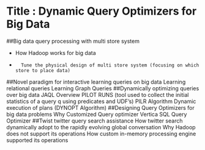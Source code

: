 # Title :  Dynamic Query Optimizers for   Big Data 

##Big data query processing with multi store system 
-	How Hadoop works for  big data 
-       Tune the physical design of multi store system (focusing on which store to place data) 
##Novel paradigm for interactive learning queries on big data 
	Learning relational queries 
	Learning Graph Queries 
##Dynamically optimizing queries over big data
	 JAQL Overview 
	PILOT RUNS (tool used to collect the initial statistics of a query q using predicates and UDF’s) 
               PILR Algorithm 
  Dynamic execution of plans (DYNOPT Algorithm) 
##Designing Query Optimizers for big data problems 
	 Why Customized Query optimizer 
 Vertica SQL Query Optimizer 
##Twist twitter query search assistance 
	How twitter search dynamically adopt to the rapidly evolving global conversation 
	Why Hadoop does not support its operations 
	How custom in-memory processing engine supported its operations 



